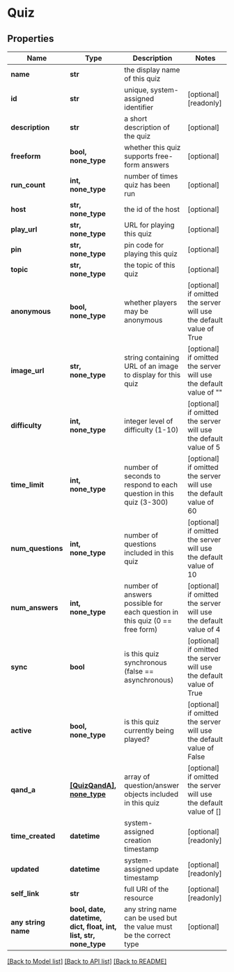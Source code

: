 # Quiz


## Properties
Name | Type | Description | Notes
------------ | ------------- | ------------- | -------------
**name** | **str** | the display name of this quiz | 
**id** | **str** | unique, system-assigned identifier | [optional] [readonly] 
**description** | **str** | a short description of the quiz | [optional] 
**freeform** | **bool, none_type** | whether this quiz supports free-form answers | [optional] 
**run_count** | **int, none_type** | number of times quiz has been run | [optional] 
**host** | **str, none_type** | the id of the host | [optional] 
**play_url** | **str, none_type** | URL for playing this quiz | [optional] 
**pin** | **str, none_type** | pin code for playing this quiz | [optional] 
**topic** | **str, none_type** | the topic of this quiz | [optional] 
**anonymous** | **bool, none_type** | whether players may be anonymous | [optional]  if omitted the server will use the default value of True
**image_url** | **str, none_type** | string containing URL of an image to display for this quiz | [optional]  if omitted the server will use the default value of ""
**difficulty** | **int, none_type** | integer level of difficulty (1-10) | [optional]  if omitted the server will use the default value of 5
**time_limit** | **int, none_type** | number of seconds to respond to each question in this quiz (3-300) | [optional]  if omitted the server will use the default value of 60
**num_questions** | **int, none_type** | number of questions included in this quiz | [optional]  if omitted the server will use the default value of 10
**num_answers** | **int, none_type** | number of answers possible for each question in this quiz (0 &#x3D;&#x3D; free form) | [optional]  if omitted the server will use the default value of 4
**sync** | **bool** | is this quiz synchronous (false &#x3D;&#x3D; asynchronous) | [optional]  if omitted the server will use the default value of True
**active** | **bool, none_type** | is this quiz currently being played? | [optional]  if omitted the server will use the default value of False
**qand_a** | [**[QuizQandA], none_type**](QuizQandA.md) | array of question/answer objects included in this quiz | [optional]  if omitted the server will use the default value of []
**time_created** | **datetime** | system-assigned creation timestamp | [optional] [readonly] 
**updated** | **datetime** | system-assigned update timestamp | [optional] [readonly] 
**self_link** | **str** | full URI of the resource | [optional] [readonly] 
**any string name** | **bool, date, datetime, dict, float, int, list, str, none_type** | any string name can be used but the value must be the correct type | [optional]

[[Back to Model list]](../README.md#documentation-for-models) [[Back to API list]](../README.md#documentation-for-api-endpoints) [[Back to README]](../README.md)


